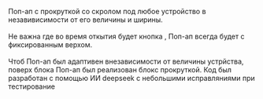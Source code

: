 Поп-ап с прокруткой со скролом под любое устройство в незавивисимости от его величины и ширины. </br>
</br>
Не важна где во время откытия будет кнопка , Поп-ап всегда будет с фиксированным верхом.</br>
</br>
Чтоб Поп-ап был адаптивен внезависимости от величины устрйства, поверх блока  Поп-ап был реализован блокс прокруткой. Код был разработан с помощью ИИ deepseek с небольшими исправляниями при тестирование 
